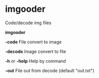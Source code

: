 # imgooder
Code/decode img files

**imgooder**

**-code** File convert to image

**-decode** Image convert to file

**-h**  or **-help**  Help by command

**-out** File out from decode (default "out.txt")
